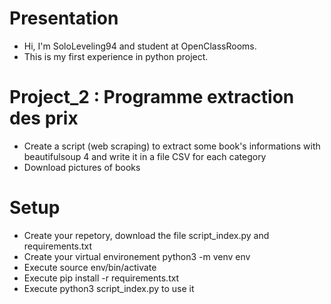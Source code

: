 # Presentation

  - Hi, I'm SoloLeveling94 and student at OpenClassRooms.
  - This is my first experience in python project. 

# Project_2 : Programme extraction des prix 
  - Create a script (web scraping) to extract some book's informations with beautifulsoup 4 and write it in a file CSV for each category
  - Download pictures of books 

# Setup
  - Create your repetory, download the file script_index.py and requirements.txt
  - Create your virtual environement python3 -m venv env
  - Execute source env/bin/activate
  - Execute pip install -r requirements.txt
  - Execute python3 script_index.py to use it
